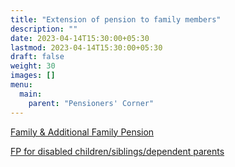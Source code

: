 ```yaml
---
title: "Extension of pension to family members"
description: ""
date: 2023-04-14T15:30:00+05:30
lastmod: 2023-04-14T15:30:00+05:30
draft: false
weight: 30
images: []
menu:
  main:
    parent: "Pensioners' Corner"
---
```


[Family & Additional Family Pension](/pdf/pension/7A.%20%20Family%20&%20Additional%20Fly%20Pension%20-%20Pages%2026-31%20DAE%20HB%20Pen%202017%20along%20with%20Form.pdf)

[FP for disabled children/siblings/dependent parents](/pdf/pension/7B.%20%20%20Family%20&%20Additional%20Fly%20Pension%20-%20Pages%2037-39%20DAE%20HB%20Pen%202018.pdf)
